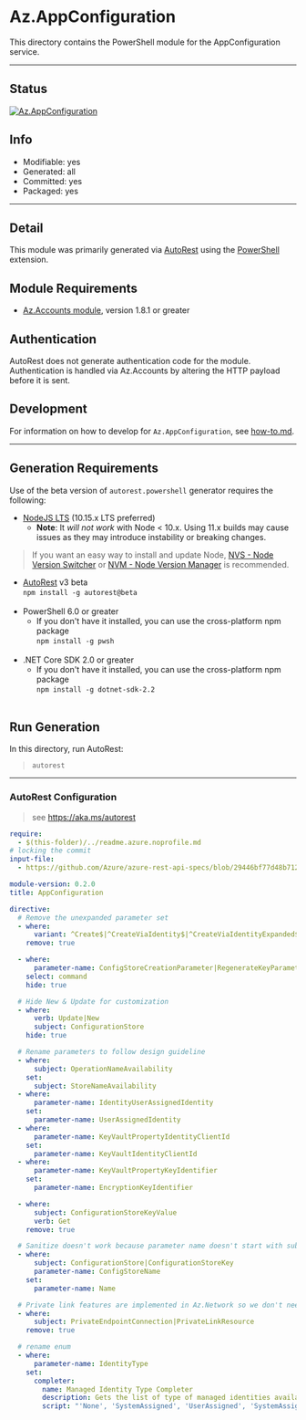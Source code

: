 <!-- region Generated -->
# Az.AppConfiguration
This directory contains the PowerShell module for the AppConfiguration service.

---
## Status
[![Az.AppConfiguration](https://img.shields.io/powershellgallery/v/Az.AppConfiguration.svg?style=flat-square&label=Az.AppConfiguration "Az.AppConfiguration")](https://www.powershellgallery.com/packages/Az.AppConfiguration/)

## Info
- Modifiable: yes
- Generated: all
- Committed: yes
- Packaged: yes

---
## Detail
This module was primarily generated via [AutoRest](https://github.com/Azure/autorest) using the [PowerShell](https://github.com/Azure/autorest.powershell) extension.

## Module Requirements
- [Az.Accounts module](https://www.powershellgallery.com/packages/Az.Accounts/), version 1.8.1 or greater

## Authentication
AutoRest does not generate authentication code for the module. Authentication is handled via Az.Accounts by altering the HTTP payload before it is sent.

## Development
For information on how to develop for `Az.AppConfiguration`, see [how-to.md](how-to.md).
<!-- endregion -->

---
## Generation Requirements
Use of the beta version of `autorest.powershell` generator requires the following:
- [NodeJS LTS](https://nodejs.org) (10.15.x LTS preferred)
  - **Note**: It *will not work* with Node < 10.x. Using 11.x builds may cause issues as they may introduce instability or breaking changes.
> If you want an easy way to install and update Node, [NVS - Node Version Switcher](../nodejs/installing-via-nvs.md) or [NVM - Node Version Manager](../nodejs/installing-via-nvm.md) is recommended.
- [AutoRest](https://aka.ms/autorest) v3 beta <br>`npm install -g autorest@beta`<br>&nbsp;
- PowerShell 6.0 or greater
  - If you don't have it installed, you can use the cross-platform npm package <br>`npm install -g pwsh`<br>&nbsp;
- .NET Core SDK 2.0 or greater
  - If you don't have it installed, you can use the cross-platform npm package <br>`npm install -g dotnet-sdk-2.2`<br>&nbsp;

## Run Generation
In this directory, run AutoRest:
> `autorest`

---
### AutoRest Configuration
> see https://aka.ms/autorest

``` yaml
require:
  - $(this-folder)/../readme.azure.noprofile.md
# locking the commit
input-file:
  - https://github.com/Azure/azure-rest-api-specs/blob/29446bf77d48b7128b0c6d587b78355c2b4dde73/specification/appconfiguration/resource-manager/Microsoft.AppConfiguration/preview/2019-11-01-preview/appconfiguration.json

module-version: 0.2.0
title: AppConfiguration

directive:
  # Remove the unexpanded parameter set
  - where:
      variant: ^Create$|^CreateViaIdentity$|^CreateViaIdentityExpanded$|^Update$|^UpdateViaIdentity$
    remove: true

  - where:
      parameter-name: ConfigStoreCreationParameter|RegenerateKeyParameter|CheckNameAvailabilityParameter
    select: command
    hide: true

  # Hide New & Update for customization
  - where:
      verb: Update|New
      subject: ConfigurationStore
    hide: true

  # Rename parameters to follow design guideline
  - where:
      subject: OperationNameAvailability
    set:
      subject: StoreNameAvailability
  - where:
      parameter-name: IdentityUserAssignedIdentity
    set:
      parameter-name: UserAssignedIdentity
  - where:
      parameter-name: KeyVaultPropertyIdentityClientId
    set:
      parameter-name: KeyVaultIdentityClientId
  - where:
      parameter-name: KeyVaultPropertyKeyIdentifier
    set:
      parameter-name: EncryptionKeyIdentifier

  - where:
      subject: ConfigurationStoreKeyValue
      verb: Get
    remove: true

  # Sanitize doesn't work because parameter name doesn't start with subject
  - where:
      subject: ConfigurationStore|ConfigurationStoreKey
      parameter-name: ConfigStoreName
    set:
      parameter-name: Name

  # Private link features are implemented in Az.Network so we don't need them
  - where:
      subject: PrivateEndpointConnection|PrivateLinkResource
    remove: true

  # rename enum
  - where:
      parameter-name: IdentityType
    set:
      completer:
        name: Managed Identity Type Completer
        description: Gets the list of type of managed identities available for creating/updating app configuration store.
        script: "'None', 'SystemAssigned', 'UserAssigned', 'SystemAssignedAndUserAssigned'"
```
